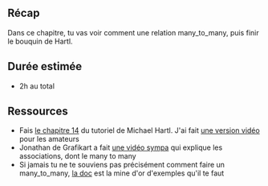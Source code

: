 ## Récap
Dans ce chapitre, tu vas voir comment une relation many_to_many, puis finir le bouquin de Hartl.

## Durée estimée
- 2h au total

## Ressources

- Fais [le chapitre 14](https://www.railstutorial.org/book/following_users) du tutoriel de Michael Hartl. J'ai fait [une version vidéo](https://youtu.be/c2NSvQOcQNc) pour les amateurs
- Jonathan de Grafikart a fait [une vidéo sympa](https://www.grafikart.fr/formations/ruby-on-rails/models-associations) qui explique les associations, dont le many to many
- Si jamais tu ne te souviens pas précisément comment faire un many_to_many, [la doc](http://guides.rubyonrails.org/association_basics.html#the-has-many-through-association) est la mine d'or d'exemples qu'il te faut